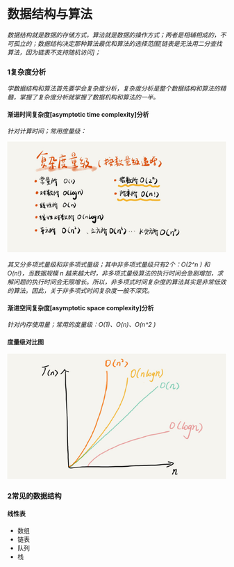 # 数据结构与算法
*数据结构就是数据的存储方式，算法就是数据的操作方式；两者是相辅相成的，不可孤立的；数据结构决定那种算法最优和算法的选择范围[链表是无法用二分查找算法，因为链表不支持随机访问]；*

### 1复杂度分析
*学数据结构和算法首先要学会复杂度分析，复杂度分析是整个数据结构和算法的精髓，掌握了复杂度分析就掌握了数据机构和算法的一半。*
#### 渐进时间复杂度[asymptotic time complexity]分析
*针对计算时间；常用度量级：*

![avatar](images/常用的复杂度量级.png)

*其又分多项式量级和非多项式量级；其中非多项式量级只有2个：O(2^n ) 和 O(n!)，当数据规模 n 越来越大时，非多项式量级算法的执行时间会急剧增加，求解问题的执行时间会无限增长。所以，非多项式时间复杂度的算法其实是非常低效的算法。因此，关于非多项式时间复杂度一般不深究。*

#### 渐进空间复杂度[asymptotic space complexity]分析
*针对内存使用量；常用的度量级：O(1)、O(n)、O(n^2 )*
#### 度量级对比图
![avatar](images/常用度量级对比图.png)

### 2常见的数据结构
#### 线性表
- 数组
- 链表
- 队列
- 栈